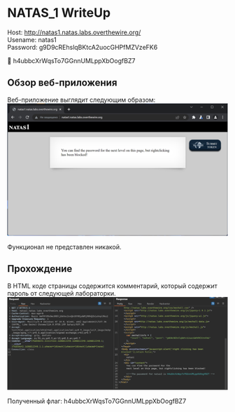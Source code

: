 # NATAS_1 WriteUp
Host: <http://natas1.natas.labs.overthewire.org/>  
Usename: natas1  
Password: g9D9cREhslqBKtcA2uocGHPfMZVzeFK6

:triangular_flag_on_post: h4ubbcXrWqsTo7GGnnUMLppXbOogfBZ7

## Обзор веб-приложения
Веб-приложение выглядит следующим образом:
![Скриншот веб-приложения](./img/natas1/natas1_0.png)

Функционал не представлен никакой.

## Прохождение
В HTML коде страницы содержится комментарий, который содержит пароль от следующей лабораторки.
![Код страницы](img/natas1/natas1_1.png)

Полученный флаг: h4ubbcXrWqsTo7GGnnUMLppXbOogfBZ7